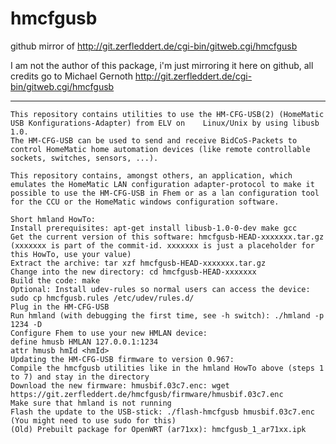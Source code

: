 hmcfgusb
========

github mirror of http://git.zerfleddert.de/cgi-bin/gitweb.cgi/hmcfgusb

I am not the author of this package, i'm just mirroring it here on github, all credits go to 
Michael Gernoth http://git.zerfleddert.de/cgi-bin/gitweb.cgi/hmcfgusb

--------------------------------------------------------------------------------------

    This repository contains utilities to use the HM-CFG-USB(2) (HomeMatic USB Konfigurations-Adapter) from ELV on    Linux/Unix by using libusb 1.0.
    The HM-CFG-USB can be used to send and receive BidCoS-Packets to control HomeMatic home automation devices (like remote controllable sockets, switches, sensors, ...).

    This repository contains, amongst others, an application, which emulates the HomeMatic LAN configuration adapter-protocol to make it possible to use the HM-CFG-USB in Fhem or as a lan configuration tool for the CCU or the HomeMatic windows configuration software.

    Short hmland HowTo:
    Install prerequisites: apt-get install libusb-1.0-0-dev make gcc
    Get the current version of this software: hmcfgusb-HEAD-xxxxxxx.tar.gz (xxxxxxx is part of the commit-id. xxxxxxx is just a placeholder for this HowTo, use your value)
    Extract the archive: tar xzf hmcfgusb-HEAD-xxxxxxx.tar.gz
    Change into the new directory: cd hmcfgusb-HEAD-xxxxxxx
    Build the code: make
    Optional: Install udev-rules so normal users can access the device: sudo cp hmcfgusb.rules /etc/udev/rules.d/
    Plug in the HM-CFG-USB
    Run hmland (with debugging the first time, see -h switch): ./hmland -p 1234 -D
    Configure Fhem to use your new HMLAN device:
    define hmusb HMLAN 127.0.0.1:1234
    attr hmusb hmId <hmId>
    Updating the HM-CFG-USB firmware to version 0.967:
    Compile the hmcfgusb utilities like in the hmland HowTo above (steps 1 to 7) and stay in the directory
    Download the new firmware: hmusbif.03c7.enc: wget https://git.zerfleddert.de/hmcfgusb/firmware/hmusbif.03c7.enc
    Make sure that hmland is not running
    Flash the update to the USB-stick: ./flash-hmcfgusb hmusbif.03c7.enc (You might need to use sudo for this)
    (Old) Prebuilt package for OpenWRT (ar71xx): hmcfgusb_1_ar71xx.ipk
